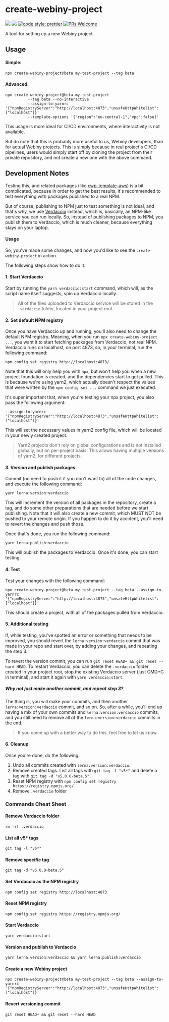 # create-webiny-project
[![](https://img.shields.io/npm/dw/create-webiny-project.svg)](https://www.npmjs.com/package/create-webiny-project) 
[![](https://img.shields.io/npm/v/create-webiny-project.svg)](https://www.npmjs.com/package/create-webiny-project)
[![code style: prettier](https://img.shields.io/badge/code_style-prettier-ff69b4.svg?style=flat-square)](https://github.com/prettier/prettier)
[![PRs Welcome](https://img.shields.io/badge/PRs-welcome-brightgreen.svg?style=flat-square)](http://makeapullrequest.com)

A tool for setting up a new Webiny project.
   
## Usage

#### Simple:

```
npx create-webiny-project@beta my-test-project --tag beta
```

#### Advanced:
```
npx create-webiny-project@beta my-test-project
          --tag beta --no-interactive
          --assign-to-yarnrc '{"npmRegistryServer":"http://localhost:4873","unsafeHttpWhitelist":["localhost"]}'
          --template-options '{"region":"eu-central-1","vpc":false}'
```

This usage is more ideal for CI/CD environments, where interactivity is not available.
 
But do note that this is probably more useful to us, Webiny developers, than for actual Webiny projects. This is simply because in real project's CI/CD pipelines, users would simply start off by cloning the project from their private repository, and not create a new one with the above command.
 
## Development Notes

Testing this, and related packages (like [cwp-template-aws](./../cwp-template-aws)) is a bit complicated, because in order to get the best results, it's recommended to test everything with packages published to a real NPM. 

But of course, publishing to NPM just to test something is not ideal, and that's why, we use [Verdaccio](https://verdaccio.org/) instead, which is, basically, an NPM-like service you can run locally. So, instead of publishing packages to NPM, you publish them to Verdaccio, which is much cleaner, because everything stays on your laptop.

#### Usage

So, you've made some changes, and now you'd like to see the `create-webiny-project` in action.

The following steps show how to do it.


#### 1. Start Verdaccio
Start by running the `yarn verdaccio:start` command, which will, as the script name itself suggests, spin up Verdaccio locally. 

> All of the files uploaded to Verdaccio service will be stored in the `.verdaccio` folder, located in your project root. 

#### 2. Set default NPM registry
Once you have Verdaccio up and running, you'll also need to change the default NPM registry. Meaning, when you run `npx create-webiny-project ...`, you want it to start fetching packages from Verdaccio, not real NPM. Verdaccio runs on localhost, on port 4873, so, in your terminal, run the following command:

```
npm config set registry http://localhost:4873/
```

Note that this will only help you with `npx`, but won't help you when a new project foundation is created, and the dependencies start to get pulled. This is because we're using yarn2, which actually doesn't respect the values that were written by the `npm config set ...` command we just executed.

It's super important that, when you're testing your npx project, you also pass the following argument:

```
--assign-to-yarnrc '{"npmRegistryServer":"http://localhost:4873","unsafeHttpWhitelist":["localhost"]}'
```

This will set the necessary values in yarn2 config file, which will be located in your newly created project.

> Yarn2 projects don't rely on global configurations and is not installed globally, but on per-project basis. This allows having multiple versions of yarn2, for different projects.

#### 3. Version and publish packages

Commit (no need to push it if you don't want to) all of the code changes, and execute the following command:

```
yarn lerna:version:verdaccio
``` 

This will increment the version of all packages in the repository, create a tag, and do some other preparations that are needed before we start publishing. Note that it will also create a new commit, which MUST NOT be pushed to your remote origin. If you happen to do it by accident, you'll need to revert the changes and push those.

Once that's done, you run the following command:

```
yarn lerna:publish:verdaccio
```   

This will publish the packages to Verdaccio. Once it's done, you can start testing.

#### 4. Test

Test your changes with the following command:

```
npx create-webiny-project@beta my-test-project --tag beta --assign-to-yarnrc '{"npmRegistryServer":"http://localhost:4873","unsafeHttpWhitelist":["localhost"]}'
```

This should create a project, with all of the packages pulled from Verdaccio.


#### 5. Additional testing

If, while testing, you've spotted an error or something that needs to be improved, you should revert the `lerna:version:verdaccio` commit that was made in your repo and start over, by adding your changes, and repeating the step 3.

To revert the version commit, you can run `git reset HEAD~ && git reset --hard HEAD`.
To restart Verdaccio, you can delete the `.verdaccio` folder created in your project root, stop the existing Verdaccio server (just CMD+C in terminal), and start it again with `yarn verdaccio:start`.

##### Why not just make another commit, and repeat step 3?
The thing is, you will make your commits, and then another `lerna:version:verdaccio` commit, and so on. So, after a while, you'll end up having a mix of your own commits and `lerna:version:verdaccio` commits, and you still need to remove all of the `lerna:version:verdaccio` commits in the end. 

> If you come up with a better way to do this, feel free to let us know.

#### 6. Cleanup

Once you're done, do the following:

1. Undo all commits created with `lerna:version:verdaccio`.
2. Remove created tags. List all tags with `git tag -l "v5*"` and delete a tag with `git tag -d "v5.0.0-beta.5"`.
3. Reset NPM registry with `npm config set registry https://registry.npmjs.org/`
4. Remove `.verdaccio` folder 

### Commands Cheat Sheet

#### Remove Verdaccio folder
```
rm -rf .verdaccio
```

#### List all v5* tags
```
git tag -l "v5*"
```

#### Remove specific tag
```
git tag -d "v5.0.0-beta.5"
```

#### Set Verdaccio as the NPM registry
```
npm config set registry http://localhost:4873
```

#### Reset NPM registry
```
npm config set registry https://registry.npmjs.org/
```

#### Start Verdaccio
```
yarn verdaccio:start
```

#### Version and publish to Verdaccio
```
yarn lerna:version:verdaccio && yarn lerna:publish:verdaccio
```

#### Create a new Webiny project
```
npx create-webiny-project@beta my-test-project --tag beta --assign-to-yarnrc '{"npmRegistryServer":"http://localhost:4873","unsafeHttpWhitelist":["localhost"]}'
```

#### Revert versioning commit
```
git reset HEAD~ && git reset --hard HEAD
```
